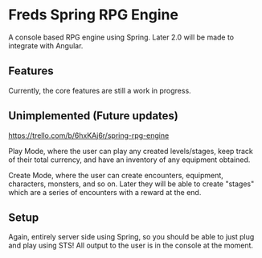 # Freds Spring RPG Engine
A console based RPG engine using Spring. Later 2.0 will be made to integrate with Angular.

## Features
Currently, the core features are still a work in progress.

## Unimplemented (Future updates)
https://trello.com/b/6hxKAj6r/spring-rpg-engine

Play Mode, where the user can play any created levels/stages, keep track of their total currency, and have an inventory of any equipment obtained.

Create Mode, where the user can create encounters, equipment, characters, monsters, and so on. Later they will be able to create "stages" which are a series of encounters with a reward at the end.

## Setup
Again, entirely server side using Spring, so you should be able to just plug and play using STS! All output to the user is in the console at the moment.
